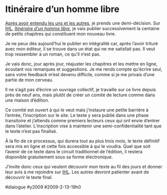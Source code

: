 # Itinéraire d’un homme libre

[Après avoir entendu les uns et les autres](j%E2%80%99ai-besoin-de-vos-conseils.md), je prends une demi-décision. Sur [IHL](http://ihl.tcrouzet.com), [*Itinéraire d’un homme libre*](http://ihl.tcrouzet.com), je vais publier successivement la centaine de petits chapitres qui constituent mon nouveau livre.

Je ne peux dès aujourd’hui le publier en intégralité car, après l’avoir trituré avec mon éditeur, il se trouve dans un état qui ne me satisfait pas. Il veut trop ressembler à un roman, ce qu’il n’est pas.

Je vais donc, jour après jour, réajuster les chapitres et les mettre en ligne, écoutant vos remarques et suggestions. Je me rends compte qu’écrire seul, sans votre feedback m’est devenu difficile, comme si je me privais d’une partie de mon cerveau.

Il ne s’agit pas d’écrire un ouvrage collectif, je travaille sur ce livre depuis près de neuf ans, mais plutôt de créer un comité de lecture comme dans une maison d’édition.

Ce comité est ouvert à qui le veut mais j’instaure une petite barrière à l’entrée, l’inscription sur le site. Le texte y sera publié dans une phase transitoire et j’attends comme premiers lecteurs ceux qui ont envie d’entrer dans l’atelier. L’inscription vise à maintenir une semi-confidentialité tant que le texte n’est pas finalisé.

À la fin de ce processus, qui durera tout au plus trois mois, le texte définitif sera mis en ligne et cette fois accessible à qui le voudra. Quel que soit l’avenir de ce texte dans le circuit traditionnel de l’édition, il restera disponible gratuitement sous sa forme électronique.

J’invite donc ceux qui veulent découvrir mon texte au fil des jours et donner leur avis à me rejoindre sur [IHL](http://ihl.tcrouzet.com). Les autres devront patienter avant de découvrir le texte final.

#dialogue #y2009 #2009-2-13-19h0
